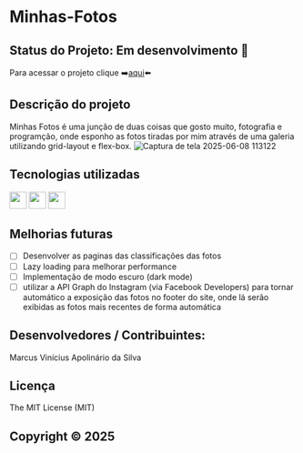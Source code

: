 # Minhas-Fotos
## Status do Projeto: Em desenvolvimento :arrows_counterclockwise:
Para acessar o projeto clique :arrow_right:<a href="https://mdv-tech.web.app/" target="_blank">aqui<a/>:arrow_left:
## Descrição do projeto 
Minhas Fotos é uma junção de duas coisas que gosto muito, fotografia e programção, onde esponho as fotos tiradas por mim através de uma galeria utilizando grid-layout e flex-box.
![Captura de tela 2025-06-08 113122](https://github.com/user-attachments/assets/b1f1ce53-f8b5-4ab5-86a9-682b8c8c9605)
## Tecnologias utilizadas
<img src="https://github.com/user-attachments/assets/98d29541-2bbf-4197-a7a2-09fdd6cd1190" width="30" />
<img src="https://github.com/user-attachments/assets/b57fc2c4-a504-460f-9279-62a141c022c4" width="30" />
<img src="https://github.com/user-attachments/assets/d7a1469d-93dd-46cc-87b4-b77294a80157" width="30" />

## Melhorias futuras
- [ ] Desenvolver as paginas das classificações das fotos
- [ ] Lazy loading para melhorar performance
- [ ] Implementação de modo escuro (dark mode)
- [ ] utilizar a API Graph do Instagram (via Facebook Developers) para tornar automático a exposição das fotos no footer do site, onde lá serão exibidas as fotos mais recentes de forma automática

## Desenvolvedores / Contribuintes:
Marcus Vinícius Apolinário da Silva 

## Licença
The MIT License (MIT)
## Copyright ©️ 2025 

